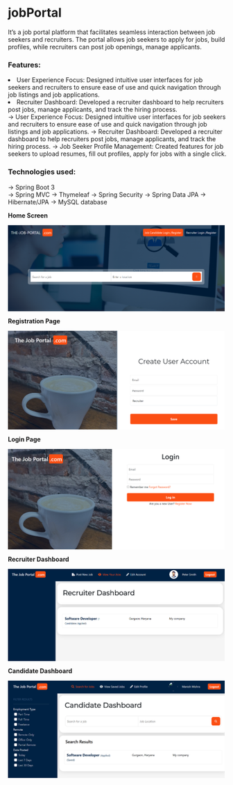 # jobPortal
<body>
It’s a job portal platform that facilitates seamless interaction between job seekers and recruiters. The portal
allows job seekers to apply for jobs, build profiles, while recruiters can post job openings, manage applicants.


<h3>Features:</h3>
<List>
  <li>User Experience Focus: Designed intuitive user interfaces for job seekers and recruiters to ensure ease of use and quick navigation through job listings and job applications.</li>
  <li>Recruiter Dashboard: Developed a recruiter dashboard to help recruiters post jobs, manage applicants, and
track the hiring process.</li>
</List>
-> User Experience Focus: Designed intuitive user interfaces for job seekers and recruiters to ensure ease of use
and quick navigation through job listings and job applications.
-> Recruiter Dashboard: Developed a recruiter dashboard to help recruiters post jobs, manage applicants, and
track the hiring process.
-> Job Seeker Profile Management: Created features for job seekers to upload resumes, fill out profiles, apply for
jobs with a single click.

<h3>Technologies used:</h3>
-> Spring Boot 3 </br>
-> Spring MVC
-> Thymeleaf
-> Spring Security
-> Spring Data JPA
-> Hibernate/JPA
-> MySQL database

**Home Screen**

<img align="center" alt="GIF" src="https://github.com/vikas-dubey-1901/jobPortal/blob/master/readme_util/home_screen.png" width="500"/>

**Registration Page**

<img align="center" alt="GIF" src="https://github.com/vikas-dubey-1901/jobPortal/blob/master/readme_util/registration.png" width="500"/>

**Login Page**

<img align="center" alt="GIF" src="https://github.com/vikas-dubey-1901/jobPortal/blob/master/readme_util/login_page.png" width="500"/>

**Recruiter Dashboard**

<img align="center" alt="GIF" src="https://github.com/vikas-dubey-1901/jobPortal/blob/master/readme_util/recruiter_dashboard.png" width="500"/>

**Candidate Dashboard**

<img align="center" alt="GIF" src="https://github.com/vikas-dubey-1901/jobPortal/blob/master/readme_util/job_seeker_dashboard.png" width="500"/>

</body>





